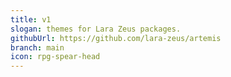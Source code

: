 ```yaml
---
title: v1
slogan: themes for Lara Zeus packages.
githubUrl: https://github.com/lara-zeus/artemis
branch: main
icon: rpg-spear-head
---
```

